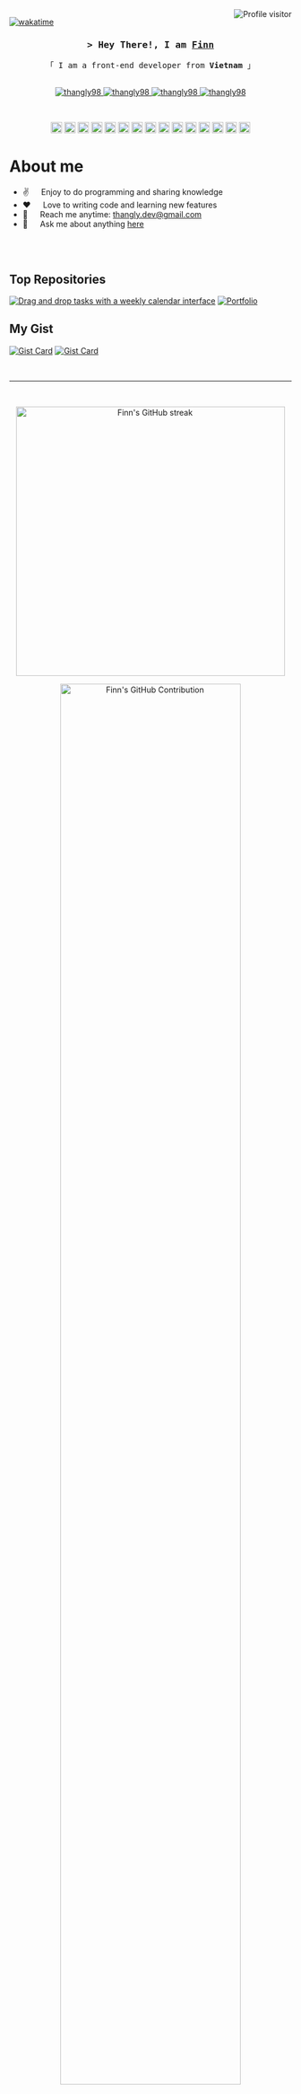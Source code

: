 
<!--
<h2 align="center">
  Welcome to Al Siam World!
  <img src="https://media.giphy.com/media/hvRJCLFzcasrR4ia7z/giphy.gif" width="28">
</h2>
<p align="center">
  <a href="https://github.com/thangly98"><img src="https://readme-typing-svg.herokuapp.com/?lines=Self%20Taught%20Programmer;Front%20End%20Developer;1.5%2B%20years%20of%20coding%20experience;Always%20learning%20new%20things&center=true&width=380&height=45"></a>
</p>
 -->

<a href="https://komarev.com/ghpvc/?username=thangly98">
  <img align="right" src="https://komarev.com/ghpvc/?username=thangly98&label=Visitors&color=0e75b6&style=flat" alt="Profile visitor" />
</a>


[![wakatime](https://wakatime.com/badge/user/eebb3dd8-d9b2-40de-9b88-6fd6cac99dbc.svg)](https://wakatime.com/@eebb3dd8-d9b2-40de-9b88-6fd6cac99dbc)

<!-- Intro  -->
<h3 align="center">
  <samp>&gt; Hey There!, I am
    <b><a target="_blank" href="https://thangly.vercel.app">Finn</a></b>
  </samp>
</h3>


<p align="center"> 
  <samp>
    「 I am a front-end developer from <b>Vietnam</b> 」
    <br>
    <br>
  </samp>
</p>

<p align="center">
  <a href="https://thangly.vercel.app" target="blank">
    <img src="https://img.shields.io/badge/Website-DC143C?style=for-the-badge&logo=medium&logoColor=white" alt="thangly98" />
  </a>
  <a href="https://linkedin.com/in/thang-ly" target="_blank">
    <img src="https://img.shields.io/badge/LinkedIn-0077B5?style=for-the-badge&logo=linkedin&logoColor=white" alt="thangly98"/>
  </a>
  <a href="https://facebook.com/th.ng.lyy" target="_blank">
    <img src="https://img.shields.io/badge/Facebook-20BEFF?&style=for-the-badge&logo=facebook&logoColor=white" alt="thangly98"  />
  </a> 
  <a href="https://instagram.com/th.ng.ly" target="_blank">
    <img src="https://img.shields.io/badge/Instagram-fe4164?style=for-the-badge&logo=instagram&logoColor=white" alt="thangly98" />
  </a> 
</p>
<br />
<p align="center">
  <code><img height="20" alt="html" title="HTML" src="https://cdn.simpleicons.org/html5/E34F26"></code>
  <code><img height="20" alt="css" title="CSS" src="https://cdn.simpleicons.org/css3/1572B6"></code>
  <code><img height="20" alt="styled components" title="Styled Components" src="https://cdn.simpleicons.org/styledcomponents/DB7093"></code>
  <code><img height="20" alt="sass" title="SASS" src="https://cdn.simpleicons.org/sass/CC6699"></code>
  <code><img height="20" alt="Ant Design" title="And Design" src="https://cdn.simpleicons.org/antdesign/0170FE"></code>
  <code><img height="20" alt="tailwind" title="Tailwind Css" src="https://cdn.simpleicons.org/tailwindcss/06B6D4"></code>
  <code><img height="20" alt="bootstrap" title="Bootstrap" src="https://cdn.simpleicons.org/bootstrap/7952B3"></code>
  <code><img height="20" alt="javascript" title="JavaScript" src="https://cdn.simpleicons.org/javascript/F7DF1E"></code>
  <code><img height="20" alt="typescript" title="TypeScript" src="https://cdn.simpleicons.org/typescript/3178C6"></code>
  <code><img height="20" alt="react" title="React" src="https://cdn.simpleicons.org/react/61DAFB"></code>
  <code><img height="20" alt="nextjs" title="Next.js" src="https://cdn.simpleicons.org/next.js/ffffff"></code>
  <code><img height="20" alt="redux" title="Redux" src="https://cdn.simpleicons.org/redux/764ABC"></code>
  <code><img height="20" alt="graphql" title="GraphQL" src="https://cdn.simpleicons.org/graphql/E10098"></code>
  <code><img height="20" alt="visual-studio-code" title="Visual Studio Code" src="https://cdn.simpleicons.org/visualstudiocode/007ACC"></code>
  <code><img height="20" alt="git" title="Git" src="https://cdn.simpleicons.org/git/F05032"></code>
</p>

<!-- About Section -->
 # About me
 
<ul list-style-type="none">
  <li>✌️ &emsp; Enjoy to do programming and sharing knowledge</li>
  <li>❤️ &emsp; Love to writing code and learning new features</li>
  <li>📧 &emsp; Reach me anytime: <a href="mailto:thangly.dev@gmail.com">thangly.dev@gmail.com</a></li>
  <li>💬 &emsp; Ask me about anything <a href="https://github.com/thangly98/thangly98/issues">here</a></li>
</ul>

<br/>
<br/>

## Top Repositories

[![Drag and drop tasks with a weekly calendar interface](https://github-readme-stats.vercel.app/api/pin/?username=thangly98&repo=calendar-drag-drop&border_color=7F3FBF&bg_color=0D1117&title_color=C9D1D9&text_color=8B949E&icon_color=7F3FBF)](https://github.com/thangly98/portfolio)
[![Portfolio](https://github-readme-stats.vercel.app/api/pin/?username=thangly98&repo=portfolio&border_color=7F3FBF&bg_color=0D1117&title_color=C9D1D9&text_color=8B949E&icon_color=7F3FBF)](https://github.com/thangly98/portfolio)

## My Gist

[![Gist Card](https://github-readme-stats.vercel.app/api/gist?id=3b3adffdf75ef9858289c7853e83f395&border_color=7F3FBF&bg_color=0D1117&title_color=C9D1D9&text_color=8B949E&icon_color=7F3FBF)](https://gist.github.com/thangly98/3b3adffdf75ef9858289c7853e83f395/)
[![Gist Card](https://github-readme-stats.vercel.app/api/gist?id=2770bcbb08c70de0332de83da45b59d5&border_color=7F3FBF&bg_color=0D1117&title_color=C9D1D9&text_color=8B949E&icon_color=7F3FBF)](https://gist.github.com/thangly98/2770bcbb08c70de0332de83da45b59d5/)

<br/>
<hr/>
<br/>

<p align="center">
  <a href="https://github.com/thangly98">
    <img width="480px" src="https://github-readme-streak-stats.herokuapp.com/?user=thangly98&theme=radical&border=7F3FBF&background=0D1117" alt="Finn's GitHub streak"/>
  </a>
</p>

<p align="center">
  <a href="https://github.com/thangly98">
    <img width="80%" src="https://github-profile-summary-cards.vercel.app/api/cards/profile-details?username=thangly98&theme=radical" alt="Finn's GitHub Contribution"/>
  </a>
</p>

<p align="center">
    <a href="https://github.com/thangly98">
      <img width="480px" alt="Finn's Github Stats" src="https://github-readme-stats.vercel.app/api?username=thangly98&show_icons=true&count_private=true&theme=react&border_color=7F3FBF&bg_color=0D1117&title_color=F85D7F&icon_color=F8D866" />
    </a>
</p>

<p align="center">
  <a href="https://github.com/thangly98">
    <img width="480px" alt="Finn's Top Languages" src="https://github-readme-stats.vercel.app/api/top-langs?username=thangly98&langs_count=8&layout=compact&theme=react&border_color=7F3FBF&bg_color=0D1117&title_color=F85D7F&icon_color=F8D866" />
  </a>
</p>


![Finn's Graph](https://github-readme-activity-graph.vercel.app/graph?username=thangly98&custom_title=Finn's%20GitHub%20Activity%20Graph&bg_color=0D1117&color=7F3FBF&line=7F3FBF&point=7F3FBF&area_color=FFFFFF&title_color=FFFFFF&area=true)
